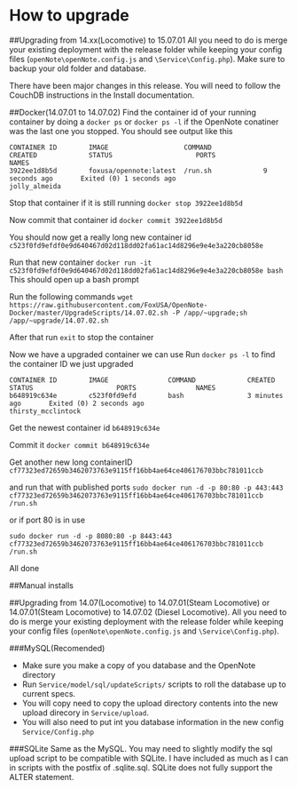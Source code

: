 # How to upgrade

##Upgrading from 14.xx(Locomotive) to 15.07.01
All you need to do is merge your existing deployment with the release folder while keeping your config files (`openNote\openNote.config.js` and `\Service\Config.php`).
Make sure to backup your old folder and database.

There have been major changes in this release.
You will need to follow the CouchDB instructions in the Install documentation.


##Docker(14.07.01 to 14.07.02)
Find the container id of your running container by doing a `docker ps` or `docker ps -l` if the OpenNote conatiner was the last one you stopped.
You should see output like this
```
CONTAINER ID        IMAGE               	COMMAND             CREATED             STATUS                     PORTS               NAMES
3922ee1d8b5d        foxusa/opennote:latest  /run.sh             9 seconds ago       Exited (0) 1 seconds ago                       jolly_almeida
```

Stop that container if it is still running
`docker stop 3922ee1d8b5d`

Now commit that container id
`docker commit 3922ee1d8b5d`

You should now get a really long new container id
`c523f0fd9efdf0e9d640467d02d118dd02fa61ac14d8296e9e4e3a220cb8058e`

Run that new container
`docker run -it  c523f0fd9efdf0e9d640467d02d118dd02fa61ac14d8296e9e4e3a220cb8058e bash`
This should open up a bash prompt

Run the following commands
`wget https://raw.githubusercontent.com/FoxUSA/OpenNote-Docker/master/UpgradeScripts/14.07.02.sh -P /app/~upgrade;sh /app/~upgrade/14.07.02.sh`

After that run `exit` to stop the container

Now we have a upgraded container we can use
Run `docker ps -l` to find the container ID we just upgraded
```
CONTAINER ID        IMAGE               COMMAND             CREATED             STATUS                     PORTS               NAMES
b648919c634e        c523f0fd9efd        bash                3 minutes ago       Exited (0) 2 seconds ago                       thirsty_mcclintock
```
Get the newest container id `b648919c634e`

Commit it
`docker commit b648919c634e`

Get another new long containerID
`cf77323ed72659b3462073763e9115ff16bb4ae64ce406176703bbc781011ccb`

and run that with published ports
`sudo docker run -d -p 80:80 -p 443:443 cf77323ed72659b3462073763e9115ff16bb4ae64ce406176703bbc781011ccb /run.sh`

or if port 80 is in use

`sudo docker run -d -p 8080:80 -p 8443:443 cf77323ed72659b3462073763e9115ff16bb4ae64ce406176703bbc781011ccb /run.sh`

All done

##Manual installs

##Upgrading from 14.07(Locomotive) to 14.07.01(Steam Locomotive) or 14.07.01(Steam Locomotive) to 14.07.02 (Diesel Locomotive).
All you need to do is merge your existing deployment with the release folder while keeping your config files (`openNote\openNote.config.js` and `\Service\Config.php`).

###MySQL(Recomended)
- Make sure you make a copy of you database and the OpenNote directory
- Run `Service/model/sql/updateScripts/` scripts to roll the database up to current specs.
- You will copy need to copy the upload directory contents into the new upload direcory in `Service/upload`.
- You will also need to put int you database information in the new config `Service/Config.php`

###SQLite
Same as the MySQL. You may need to slightly modify the sql upload script to be compatible with SQLite. I have included as much as I can in scripts with the postfix of .sqlite.sql. SQLite does not fully support the ALTER statement.
